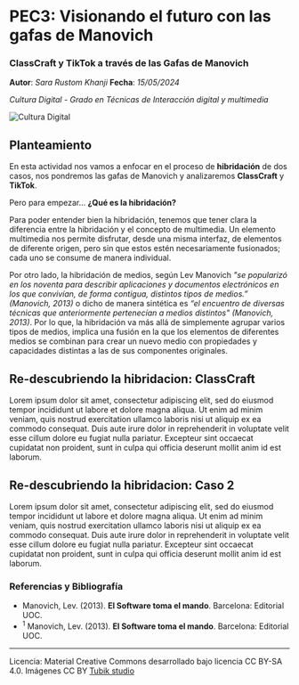 # PEC3: Visionando el futuro con las gafas de Manovich 

### ClassCraft y TikTok a través de las Gafas de Manovich
  
**Autor**: *Sara Rustom Khanji*
**Fecha**: *15/05/2024* 

*Cultura Digital - Grado en Técnicas de Interacción digital y multimedia*
    
![Cultura Digital](https://miro.medium.com/max/1400/0*9PyyNvrO2PcD3KuU.png) 


## Planteamiento

En esta actividad nos vamos a enfocar en el proceso de **hibridación** de dos casos, nos pondremos las gafas de Manovich y analizaremos **ClassCraft** y **TikTok**.

Pero para empezar... **¿Qué es la hibridación?**

Para poder entender bien la hibridación, tenemos que tener clara la diferencia entre la hibridación y el concepto de multimedia. Un elemento multimedia nos permite disfrutar, desde una misma interfaz, de elementos de diferente origen, pero sin que estos estén necesariamente fusionados; cada uno se consume de manera individual.

Por otro lado, la hibridación de medios, según Lev Manovich *"se popularizó en los noventa para describir aplicaciones y documentos electrónicos en los que convivían, de forma contigua, distintos tipos de medios.” (Manovich, 2013)* o dicho de manera sintética es *“el encuentro de diversas técnicas que anteriormente pertenecían a medios distintos" (Manovich, 2013)*. Por lo que, la hibridación va más allá de simplemente agrupar varios tipos de medios, implica una fusión en la que los elementos de diferentes medios se combinan para crear un nuevo medio con propiedades y capacidades distintas a las de sus componentes originales.


## Re-descubriendo la hibridacion: ClassCraft

Lorem ipsum dolor sit amet, consectetur adipiscing elit, sed do eiusmod tempor incididunt ut labore et dolore magna aliqua. Ut enim ad minim veniam, quis nostrud exercitation ullamco laboris nisi ut aliquip ex ea commodo consequat. Duis aute irure dolor in reprehenderit in voluptate velit esse cillum dolore eu fugiat nulla pariatur. Excepteur sint occaecat cupidatat non proident, sunt in culpa qui officia deserunt mollit anim id est laborum.



## Re-descubriendo la hibridacion: Caso 2

Lorem ipsum dolor sit amet, consectetur adipiscing elit, sed do eiusmod tempor incididunt ut labore et dolore magna aliqua. Ut enim ad minim veniam, quis nostrud exercitation ullamco laboris nisi ut aliquip ex ea commodo consequat. Duis aute irure dolor in reprehenderit in voluptate velit esse cillum dolore eu fugiat nulla pariatur. Excepteur sint occaecat cupidatat non proident, sunt in culpa qui officia deserunt mollit anim id est laborum.


### Referencias y Bibliografía

* Manovich, Lev. (2013). **El Software toma el mando**. Barcelona: Editorial UOC. 
* <sup>1</sup> Manovich, Lev. (2013). **El Software toma el mando**. Barcelona: Editorial UOC.

----

Licencia: Material Creative Commons desarrollado bajo licencia CC BY-SA 4.0. Imágenes CC BY [Tubik studio](https://blog.tubikstudio.com/how-to-create-original-flat-illustrations-designers-tips/) 
